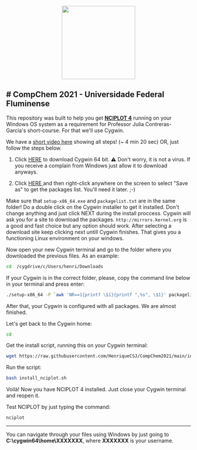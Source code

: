 <p align="center">
  <img width="200" src="http://compchem.uff.br/assets/images/logo.jpg">
</p>

# CompChem 2021 - Universidade Federal Fluminense
---
This repository was built to help you get **[NCIPLOT 4](https://github.com/juliacontrerasgarcia/nciplot)** running on your Windows OS system as a requirement for Professor Julia Contreras-García's short-course. For that we'll use Cygwin.

We have a [short video here](https://vimeo.com/607073971) showing all steps! (~ 4 min 20 sec) OR, just follow the steps below.

1. Click [HERE](https://cygwin.com/setup-x86_64.exe) to download Cygwin 64 bit. ⚠️ Don't worry, it is not a virus. If you receive a complain from Windows just allow it to download anyways.
  
2. Click [HERE ](https://raw.githubusercontent.com/HenriqueCSJ/CompChem2021/main/packagelist.txt) and then right-click anywhere on the screen to select "Save as" to get the packages list. You'll need it later. ;-)
  

Make sure that `setup-x86_64.exe` and `packagelist.txt` are in the same folder! Do a double click on the Cygwin installer to get it installed. Don't change anything and just click NEXT during the install proccess. Cygwin will ask you for a site to download the packages. `http://mirrors.kernel.org` is a good and fast choice but any option should work. After selecting a download site keep clicking next untill Cygwin finishes. That gives you a functioning Linux environment on your windows.

Now open your new Cygwin terminal and go to the folder where you downloaded the previous files. As an example:

```bash
cd  /cygdrive/c/Users/henri/Downloads 
```

If your Cygwin is in the correct folder, please, copy the command line below in your terminal and press enter:

```bash
./setup-x86_64 -P `awk 'NR==1{printf \$1}{printf ",%s", \$1}' packagelist.txt`
```

After that, your Cygwin is configured with all packages. We are almost finished.

Let's get back to the Cygwin home:

```bash
cd
```

Get the install script, running this on your Cygwin terminal:

```bash
wget https://raw.githubusercontent.com/HenriqueCSJ/CompChem2021/main/install_nciplot.sh
```

Run the script:

```bash
bash install_nciplot.sh
```

Voilà! Now you have NCIPLOT 4 installed. Just close your Cygwin terminal and reopen it.

Test NCIPLOT by just typing the command:

```bash
nciplot
```

---
You can navigate through your files using Windows by just going to **C:\cygwin64\home\XXXXXXX**, where **XXXXXXX** is your username.

